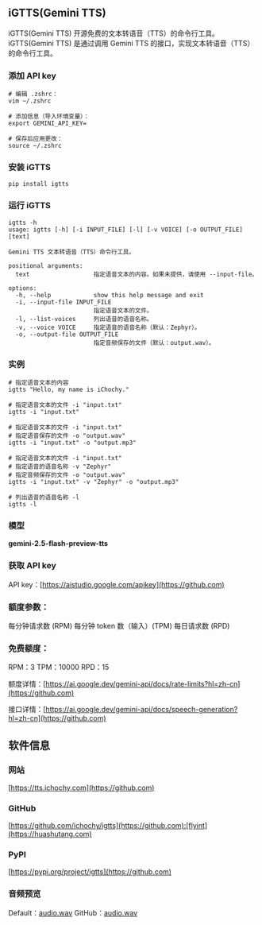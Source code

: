 ## iGTTS(Gemini TTS)

iGTTS(Gemini TTS) 开源免费的文本转语音（TTS）的命令行工具。
iGTTS(Gemini TTS) 是通过调用 Gemini TTS 的接口，实现文本转语音（TTS）的命令行工具。

### 添加 API key

```
# 编辑 .zshrc：
vim ~/.zshrc

# 添加信息（导入环境变量）：
export GEMINI_API_KEY=

# 保存后应用更改：
source ~/.zshrc
```

### 安装 iGTTS

```
pip install igtts
```

### 运行 iGTTS

```
igtts -h
usage: igtts [-h] [-i INPUT_FILE] [-l] [-v VOICE] [-o OUTPUT_FILE] [text]

Gemini TTS 文本转语音（TTS）命令行工具。

positional arguments:
  text                  指定语音文本的内容。如果未提供，请使用 --input-file。

options:
  -h, --help            show this help message and exit
  -i, --input-file INPUT_FILE
                        指定语音文本的文件。
  -l, --list-voices     列出语音的语音名称。
  -v, --voice VOICE     指定语音的语音名称（默认：Zephyr）。
  -o, --output-file OUTPUT_FILE
                        指定音频保存的文件（默认：output.wav）。
```

### 实例

```
# 指定语音文本的内容
igtts "Hello, my name is iChochy."

# 指定语音文本的文件 -i "input.txt"
igtts -i "input.txt"

# 指定语音文本的文件 -i "input.txt"
# 指定语音保存的文件 -o "output.wav"
igtts -i "input.txt" -o "output.mp3"

# 指定语音文本的文件 -i "input.txt"
# 指定语音的语音名称 -v "Zephyr"
# 指定音频保存的文件 -o "output.wav"
igtts -i "input.txt" -v "Zephyr" -o "output.mp3"

# 列出语音的语音名称 -l
igtts -l
```

### 模型

**gemini-2.5-flash-preview-tts**

### 获取 API key

API key：[https://aistudio.google.com/apikey](https://github.com)

### 额度参数：

每分钟请求数 (RPM)
每分钟 token 数（输入）(TPM)
每日请求数 (RPD)

### 免费额度：

RPM：3
TPM：10000
RPD：15

额度详情：[https://ai.google.dev/gemini-api/docs/rate-limits?hl=zh-cn](https://github.com)

接口详情：[https://ai.google.dev/gemini-api/docs/speech-generation?hl=zh-cn](https://github.com)

## 软件信息

### 网站

[https://tts.ichochy.com](https://github.com)

### GitHub

[https://github.com/ichochy/igtts](https://github.com):[flyint](https://huashutang.com)

### PyPI

[https://pypi.org/project/igtts](https://github.com)

### 音频预览

Default：[audio.wav](https://github.com)
GitHub：[audio.wav](https://github.com)
